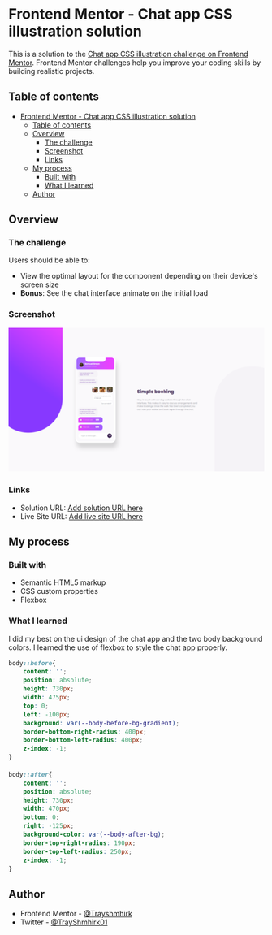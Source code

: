 # Frontend Mentor - Chat app CSS illustration solution

This is a solution to the [Chat app CSS illustration challenge on Frontend Mentor](https://www.frontendmentor.io/challenges/chat-app-css-illustration-O5auMkFqY). Frontend Mentor challenges help you improve your coding skills by building realistic projects. 

## Table of contents

- [Frontend Mentor - Chat app CSS illustration solution](#frontend-mentor---chat-app-css-illustration-solution)
  - [Table of contents](#table-of-contents)
  - [Overview](#overview)
    - [The challenge](#the-challenge)
    - [Screenshot](#screenshot)
    - [Links](#links)
  - [My process](#my-process)
    - [Built with](#built-with)
    - [What I learned](#what-i-learned)
  - [Author](#author)

## Overview

### The challenge

Users should be able to:

- View the optimal layout for the component depending on their device's screen size
- **Bonus**: See the chat interface animate on the initial load

### Screenshot

![](./images/Screenshot%20(227).png)


### Links

- Solution URL: [Add solution URL here](https://your-solution-url.com)
- Live Site URL: [Add live site URL here](https://your-live-site-url.com)

## My process

### Built with

- Semantic HTML5 markup
- CSS custom properties
- Flexbox

### What I learned

I did my best on the ui design of the chat app and the two body background colors. I learned the use of flexbox to style the chat app properly.

```css
body::before{
    content: '';
    position: absolute;
    height: 730px;
    width: 475px;
    top: 0;
    left: -100px;
    background: var(--body-before-bg-gradient);
    border-bottom-right-radius: 400px;
    border-bottom-left-radius: 400px;
    z-index: -1;
}

body::after{
    content: '';
    position: absolute;
    height: 730px;
    width: 470px;
    bottom: 0;
    right: -125px;
    background-color: var(--body-after-bg);
    border-top-right-radius: 190px;
    border-top-left-radius: 250px;
    z-index: -1;
}
```

## Author

- Frontend Mentor - [@Trayshmhirk](https://www.frontendmentor.io/profile/Trayshmhirk)
- Twitter - [@TrayShmhirk01](https://www.twitter.com/TrayShmhirk01)
